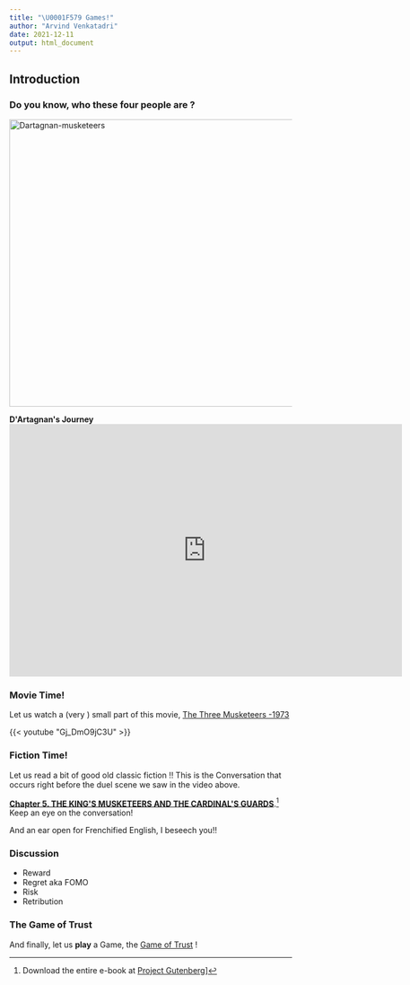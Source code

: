 ```yaml
---
title: "\U0001F579 Games!"
author: "Arvind Venkatadri"
date: 2021-12-11
output: html_document
---
```


## Introduction

### Do you know,  who  these four people are ?

<a title="Maurice Leloir (1851-1940) Signature bottom rightwood engraving print by Jules Huyot Signature bottom left, Public domain, via Wikimedia Commons" href="https://commons.wikimedia.org/wiki/File:Dartagnan-musketeers.jpg"><img width="512" alt="Dartagnan-musketeers" src="https://upload.wikimedia.org/wikipedia/commons/thumb/d/dd/Dartagnan-musketeers.jpg/512px-Dartagnan-musketeers.jpg"></a>


**D'Artagnan's Journey**<iframe src="https://www.google.com/maps/embed?pb=!1m34!1m12!1m3!1d5619597.823074568!2d2.755529685345978!3d46.54878964634841!2m3!1f0!2f0!3f0!3m2!1i1024!2i768!4f13.1!4m19!3e1!4m5!1s0x12a9d38abcf194c3%3A0x47bfee34eecc4749!2sTarbes%2C%20France!3m2!1d43.232951!2d0.078082!4m5!1s0x47e4eca0d3e2cca1%3A0x26a31399ffc66f20!2sMeung-sur-Loire%2C%2045130%2C%20France!3m2!1d47.827006999999995!2d1.6974319999999998!4m5!1s0x47e66e1f06e2b70f%3A0x40b82c3688c9460!2sParis%2C%20France!3m2!1d48.856614!2d2.3522219!5e0!3m2!1sen!2sin!4v1639201450428!5m2!1sen!2sin" width="700" height="450" style="border:0;" allowfullscreen="" loading="lazy"></iframe>


### Movie Time!
Let us watch a (very ) small part of this movie, [The Three Musketeers -1973](https://en.wikipedia.org/wiki/The_Three_Musketeers_(1973_live-action_film))

{{< youtube "Gj_DmO9jC3U" >}}


### Fiction Time!

Let us read a bit of good old classic fiction !! This is the Conversation that occurs right before the duel scene we saw in the video above. 

[**Chapter 5. THE KING'S MUSKETEERS AND THE CARDINAL'S GUARDS**](http://www.literaturepage.com/read/thethreemusketeers-52.html).[^1]
\
Keep an eye on the conversation! 

And an ear open for Frenchified English, I beseech you!!

### Discussion
 - Reward
 - Regret aka FOMO
 - Risk
 - Retribution

### The Game of Trust

And finally, let us **play** a Game, the [Game of Trust](https://ncase.me/trust) !


[^1]:Download the entire e-book at [Project Gutenberg](https://www.gutenberg.org/ebooks/1257)]
